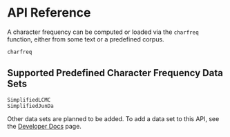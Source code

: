 # API Reference
A character frequency can be computed or loaded via the `charfreq` function, either from some text or a predefined corpus.
```@docs
charfreq
```

## Supported Predefined Character Frequency Data Sets
```@docs
SimplifiedLCMC
SimplifiedJunDa
```

Other data sets are planned to be added. To add a data set to this API, see the [Developer Docs](@ref) page.
